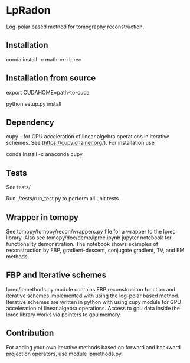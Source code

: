 # LpRadon
Log-polar based method for tomography reconstruction.

## Installation
conda install -c math-vrn lprec

## Installation from source
export CUDAHOME=path-to-cuda

python setup.py install

## Dependency 
cupy - for GPU acceleration of linear algebra operations in iterative schemes. See (https://cupy.chainer.org/). For installation use

conda install -c anaconda cupy


## Tests
See tests/

Run ./tests/run_test.py to perform all unit tests

## Wrapper in tomopy
See tomopy/tomopy/recon/wrappers.py file for a wrapper to the lprec library. Also see tomopy/doc/demo/lprec.ipynb jupyter notebook for functionality demonstration. The notebook shows examples of reconstruction by FBP, gradient-descent, conjugate gradient, TV, and EM methods.   

## FBP and Iterative schemes

lprec/lpmethods.py module contains FBP reconstruciton function and iterative schemes implemented with using the log-polar based method. Iterative schemes are written in python with using cupy module for GPU acceleration of linear algebra operations. Access to gpu data inside the lprec library works via pointers to gpu memory.

## Contribution
For adding your own iterative methods based on forward and backward projection operators, use module lpmethods.py


